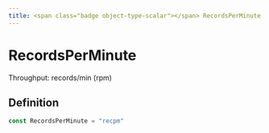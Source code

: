 ```yaml
---
title: <span class="badge object-type-scalar"></span> RecordsPerMinute
---
```

# <span class="badge object-type-scalar"></span> RecordsPerMinute

Throughput: records/min (rpm)

## Definition

```go
const RecordsPerMinute = "recpm"
```
